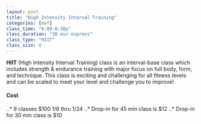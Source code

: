 ```yaml
---
layout: post
title: "High Intensity Interval Training"
categories: [mwf]
class_time: "6:00-6:30p"
class_duration: "30 min express"
class_type: "HIIT"
class_size: 8
---
```

**HIIT** (High Intensity Interval Training) class is an interval-base class which includes strength & endurance training with major focus on full body, form, and technique. This class is exciting and challenging for all fitness levels and can be scaled to meet your level and challenge you to improve!

#### Cost
..* 9 classes $100 1/6 thru 1/24
..* Drop-in for 45 min class is $12
..* Drop-in for 30 min class is $10